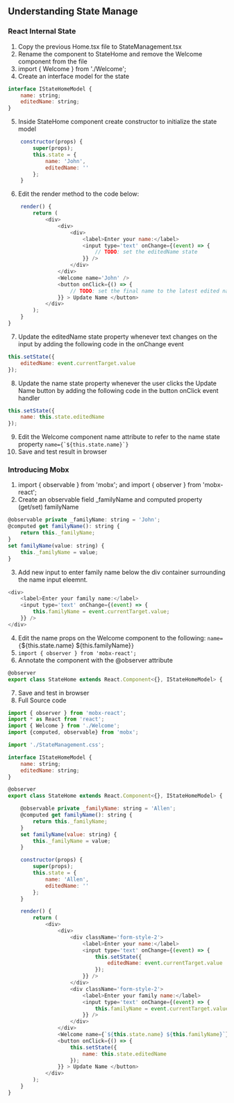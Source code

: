 ## Understanding State Manage

### React Internal State
1. Copy the previous Home.tsx file to StateManagement.tsx
2. Rename the component to StateHome and remove the Welcome component from the file
3. import { Welcome } from './Welcome';
4. Create an interface model for the state
```js
interface IStateHomeModel {
    name: string;
    editedName: string;
}
```
5. Inside StateHome component create constructor to initialize the  state model
```js
    constructor(props) {
        super(props);
        this.state = {
            name: 'John',
            editedName: ''
        };
    }
```
6. Edit the render method to the code below:
```js
    render() {
        return (
            <div>
                <div>
                    <div>
                        <label>Enter your name:</label>
                        <input type='text' onChange={(event) => {
                            // TODO: set the editedName state
                        }} />
                    </div>
                </div>
                <Welcome name='John' />
                <button onClick={() => {
                    // TODO: set the final name to the latest edited name
                }} > Update Name </button>
            </div>
        );
    }
}
```
7. Update the editedName state property whenever text changes on the input by adding the following code in the onChange event
```js
this.setState({
    editedName: event.currentTarget.value
});
```
8. Update the name state property whenever the user clicks the Update Name button by adding the following code in the button onClick event handler
```js
this.setState({
    name: this.state.editedName
});
```
9. Edit the Welcome component name attribute to refer to the name state property
```name={`${this.state.name}`}```
10. Save and test result in browser

### Introducing Mobx
1. import { observable } from 'mobx'; and import { observer } from 'mobx-react';
2. Create an observable field _familyName and computed property (get/set) familyName
```js
@observable private _familyName: string = 'John';
@computed get familyName(): string {
    return this._familyName;
}
set familyName(value: string) {
    this._familyName = value;
}
```
3. Add new input to enter family name below the div container surrounding the name input eleemnt.
```js
<div>
    <label>Enter your family name:</label>
    <input type='text' onChange={(event) => {
        this.familyName = event.currentTarget.value;
    }} />
</div>
```
4. Edit the name props on the Welcome component to the following:
`name={`${this.state.name} ${this.familyName}`}`
5. `import { observer } from 'mobx-react';`
6. Annotate the component with the @observer attribute
```js
@observer
export class StateHome extends React.Component<{}, IStateHomeModel> {
```
7. Save and test in browser
8. Full Source code
```js
import { observer } from 'mobx-react';
import * as React from 'react';
import { Welcome } from './Welcome';
import {computed, observable} from 'mobx';

import './StateManagement.css';

interface IStateHomeModel {
    name: string;
    editedName: string;
}

@observer
export class StateHome extends React.Component<{}, IStateHomeModel> {

    @observable private _familyName: string = 'Allen';
    @computed get familyName(): string {
        return this._familyName;
    }
    set familyName(value: string) {
        this._familyName = value;
    }

    constructor(props) {
        super(props);
        this.state = {
            name: 'Allen',
            editedName: ''
        };
    }

    render() {
        return (
            <div>
                <div>
                    <div className='form-style-2'>
                        <label>Enter your name:</label>
                        <input type='text' onChange={(event) => {
                            this.setState({
                                editedName: event.currentTarget.value
                            });
                        }} />
                    </div>
                    <div className='form-style-2'>
                        <label>Enter your family name:</label>
                        <input type='text' onChange={(event) => {
                            this.familyName = event.currentTarget.value;
                        }} />
                    </div>
                </div>
                <Welcome name={`${this.state.name} ${this.familyName}`} />
                <button onClick={() => {
                    this.setState({
                        name: this.state.editedName
                    });
                }} > Update Name </button>
            </div>
        );
    }
}
```
